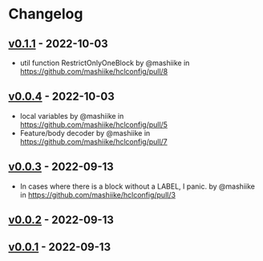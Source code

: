 # Changelog

## [v0.1.1](https://github.com/mashiike/hclconfig/compare/v0.1.0...v0.1.1) - 2022-10-03
- util function RestrictOnlyOneBlock by @mashiike in https://github.com/mashiike/hclconfig/pull/8

## [v0.0.4](https://github.com/mashiike/hclconfig/compare/v0.0.3...v0.0.4) - 2022-10-03
- local variables by @mashiike in https://github.com/mashiike/hclconfig/pull/5
- Feature/body decoder by @mashiike in https://github.com/mashiike/hclconfig/pull/7

## [v0.0.3](https://github.com/mashiike/hclconfig/compare/v0.0.2...v0.0.3) - 2022-09-13
- In cases where there is a block without a LABEL, I panic. by @mashiike in https://github.com/mashiike/hclconfig/pull/3

## [v0.0.2](https://github.com/mashiike/hclconfig/compare/v0.0.1...v0.0.2) - 2022-09-13

## [v0.0.1](https://github.com/mashiike/hclconfig/commits/v0.0.1) - 2022-09-13
